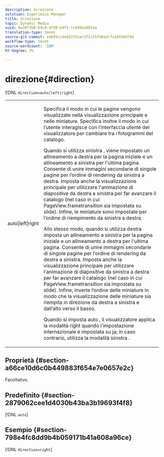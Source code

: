 ```yaml
---
description: direzione
solution: Experience Manager
title: direzione
topic: Dynamic Media
uuid: 0a30f3b0-64c8-4799-b4f5-fc8996a8b5a4
translation-type: tm+mt
source-git-commit: e4695cc4e882351ec3f2c55fd8a3cfca455bd79d
workflow-type: tm+mt
source-wordcount: '189'
ht-degree: 3%

---
```



# direzione{#direction}

[!DNL `direction=auto|left|right`]

<table id="table_1D425B7685D448459CD3FE8D683C813C"> 
 <tbody> 
  <tr> 
   <td colname="col1"> <p> <span class="codeph"> auto|left|right  </span> </p> </td> 
   <td colname="col2"> <p>Specifica il modo in cui le pagine vengono visualizzate nella visualizzazione principale e nelle miniature. Specifica inoltre il modo in cui l’utente interagisce con l’interfaccia utente del visualizzatore per cambiare tra i fotogrammi del catalogo. </p> <p>Quando si utilizza <span class="codeph"> sinistra </span>, viene impostato un allineamento a destra per la pagina iniziale e un allineamento a sinistra per l'ultima pagina. Consente di unire immagini secondarie di singole pagine per l’ordine di rendering da sinistra a destra. Imposta anche la visualizzazione principale per utilizzare l'animazione di diapositive da destra a sinistra per far avanzare il catalogo (nel caso in cui <span class="codeph"> PageView.frametransition </span> sia impostata su slide). Infine, le miniature sono impostate per l’ordine di riempimento da sinistra a destra. </p> <p>Allo stesso modo, quando si utilizza <span class="codeph"> destra </span> imposta un allineamento a sinistra per la pagina iniziale e un allineamento a destra per l'ultima pagina. Consente di unire immagini secondarie di singole pagine per l’ordine di rendering da destra a sinistra. Imposta anche la visualizzazione principale per utilizzare l'animazione di diapositive da sinistra a destra per far avanzare il catalogo (nel caso in cui <span class="codeph"> PageView.frametransition </span> sia impostata su slide). Infine, inverte l’ordine delle miniature in modo che la visualizzazione delle miniature sia riempita in direzione da destra a sinistra e dall’alto verso il basso. </p> <p>Quando si imposta <span class="codeph"> auto </span>, il visualizzatore applica la modalità <span class="codeph"> right </span> quando l'impostazione internazionale è impostata su <span class="codeph"> ja; </span>in caso contrario, utilizza la modalità <span class="codeph"> sinistra </span>. </p> </td> 
  </tr> 
 </tbody> 
</table>

## Proprietà {#section-a66ce10d6c0b449883f654e7e0657e2c}

Facoltativo.

## Predefinito {#section-2879062cee1d4030b43ba3b19693f4f8}

[!DNL `auto`]

## Esempio {#section-798e4fc8dd9b4b059171b41a608a96ce}

[!DNL `direction=right`]
